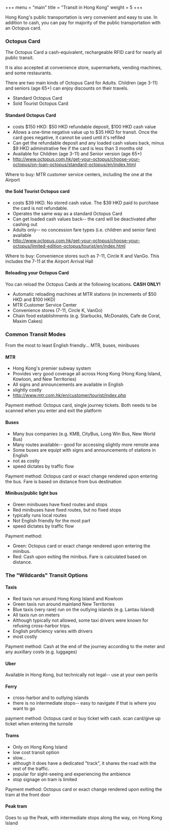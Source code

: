 +++
menu = "main"
title = "Transit in Hong Kong"
weight = 5
+++

Hong Kong's public transportation is very convenient and easy to use.  In addition to cash, you can pay for majority of 
the public transportation with an Octopus card. 

### Octopus Card 

The Octopus Card a cash-equivalent, rechargeable RFID card for nearly all public transit.  

It is also accepted at convenience store, supermarkets, vending machines, and some restaurants. 

There are two main kinds of Octopus Card for Adults.  Children (age 3-11) and seniors (age 65+) can enjoy discounts on 
their travels.  

* Standard Octopus Card 
* Sold Tourist Octopus Card

#### Standard Octopus Card 

* costs $150 HKD: $50 HKD refundable deposit, $100 HKD cash value 
* Allows a one-time negative value up to $35 HKD for transit.  Once the card goes negative, it cannot be used until 
  it's refilled
* Can get the refundable deposit and any loaded cash values back, minus $9 HKD adminstrative fee if the card is less 
  than 3 months old
* Available for Children (age 3-11) and Senior version (age 65+) 
* http://www.octopus.com.hk/get-your-octopus/choose-your-octopus/on-loan-octopus/standard-octopus/en/index.html 

Where to buy:  MTR customer service centers, including the one at the Airport

#### the Sold Tourist Octopus card 

* costs $39 HKD.  No stored cash value.  The $39 HKD paid to purchase the card is not refundable. 
* Operates the same way as a standard Octopus Card 
* Can get loaded cash values back-- the card will be deactivated after cashing out 
* Adults only--  no concession fare types (i.e. children and senior fare) available 
* http://www.octopus.com.hk/get-your-octopus/choose-your-octopus/limited-edition-octopus/tourist/en/index.html 

Where to buy:  Convenience stores such as 7-11, Circle K and VanGo.  This includes the 7-11 at the Airport Arrival Hall

#### Reloading your Octopus Card 

You can reload the Octopus Cards at the following locations.  <b>CASH ONLY!</b>  

* Automatic reloading machines at MTR stations (in increments of $50 HKD and $100 HKD)
* MTR Customer Service Center
* Convenience stores (7-11, Circle K, VanGo)
* Chain food establishments (e.g. Starbucks, McDonalds, Cafe de Coral, Maxim Cakes) 

### Common Transit Modes

From the most to least English friendly... MTR, buses, minibuses 

#### MTR 

* Hong Kong's premier subway system 
* Provides very good coverage all across Hong Kong (Hong Kong Island, Kowloon, and New Territories) 
* All signs and announcements are available in English 
* slightly costly
* http://www.mtr.com.hk/en/customer/tourist/index.php 

Payment method:  Octopus card, single journey tickets.  Both needs to be scanned when you enter and exit the platform

#### Buses 

* Many bus companies (e.g. KMB, CityBus, Long Win Bus, New World Bus) 
* Many routes available-- good for accessing slightly more remote area
* Some buses are equipt with signs and announcements of stations in English 
* not as costly
* speed dictates by traffic flow

Payment method:  Octopus card or exact change rendered upon entering the bus.  Fare is based on distance from bus destination

#### Minibus/public light bus 

* Green minibuses have fixed routes and stops 
* Red minibuses have fixed routes, but no fixed stops
* typically runs local routes 
* Not English friendly for the most part
* speed dictates by traffic flow

Payment method: 
* Green:  Octopus card or exact change rendered upon entering the minibus.  
* Red:  Cash upon exiting the minibus.  Fare is calculated based on distance. 

### The "Wildcards" Transit Options 

#### Taxis 

* Red taxis run around Hong Kong Island and Kowloon
* Green taxis run around mainland New Territories 
* Blue taxis (very rare) run on the outlying islands (e.g. Lantau Island)
* All taxis run on meters 
* Although typically not allowed, some taxi drivers were known for refusing cross-harbor trips.  
* English proficiency varies with drivers 
* most costly

Payment method:  Cash at the end of the journey according to the meter and any auxillary costs (e.g. luggages)

#### Uber 

Available in Hong Kong, but technically not legal-- use at your own perils 

#### Ferry

* cross-harbor and to outlying islands 
* there is no intermediate stops-- easy to navigate if that is where you want to go

payment method:  Octopus card or buy ticket with cash.  scan card/give up ticket when entering the turnsile 

#### Trams 

* Only on Hong Kong Island 
* low cost transit option
* slow...
* although it does have a dedicated "track", it shares the road with the rest of the traffic.  
* popular for sight-seeing and experiencing the ambience 
* stop signage on tram is limited 

Payment method:  Octopus card or exact change rendered upon exiting the tram at the front door 

#### Peak tram

Goes to up the Peak, with intermediate stops along the way, on Hong Kong Island 



